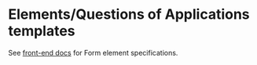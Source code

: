 # Elements/Questions of Applications templates

See [front-end docs](https://github.com/openmsupply/conforma-web-app/wiki/Element-Type-Specs) for Form element specifications.
